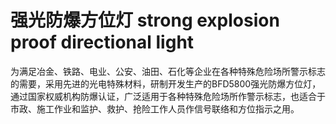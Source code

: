 # 强光防爆方位灯 strong explosion proof directional light
为满足冶金、铁路、电业、公安、油田、石化等企业在各种特殊危险场所警示标志的需要，采用先进的光电特殊材料，研制开发生产的BFD5800强光防爆方位灯，通过国家权威机构防爆认证，广泛适用于各种特殊危险场所作警示标志，也适合于市政、施工作业和监护、救护、抢险工作人员作信号联络和方位指示之用。

